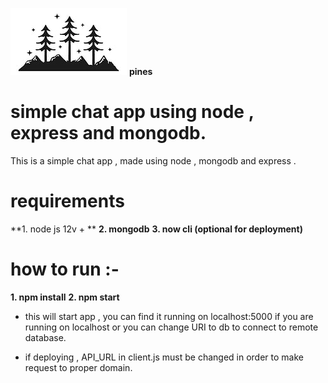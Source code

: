 ![pines logo](/client-bak/pine.png)
**pines**

# simple chat app using node , express and mongodb. 

This is a simple chat app , made using node ,  mongodb and express .

# requirements

**1. node js 12v + **
**2. mongodb**
**3. now cli (optional for deployment)**

# how to run :- 

**1.  npm install**
**2. npm start**

* this will start app , you can find it running on localhost:5000 if you are running on localhost
or you can change URI to db to connect to remote database.

* if deploying , API_URL in client.js must be changed in order to make request to proper domain. 
